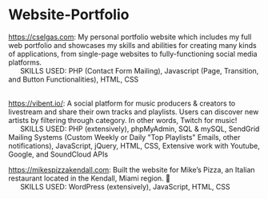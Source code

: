 # Website-Portfolio
https://cselgas.com: My personal portfolio website which includes my full web portfolio and showcases my skills and abilities for creating many kinds of applications, from single-page websites to fully-functioning social media platforms.  
&nbsp;&nbsp;&nbsp;&nbsp;&nbsp;&nbsp;SKILLS USED: PHP (Contact Form Mailing), Javascript (Page, Transition, and Button Functionalities), HTML, CSS
<br>
<br>

https://vibent.io/: A social platform for music producers & creators to livestream and share their own tracks and playlists. Users can discover new artists by filtering through category. In other words, Twitch for music!  
&nbsp;&nbsp;&nbsp;&nbsp;&nbsp;&nbsp;SKILLS USED: PHP (extensively), phpMyAdmin, SQL & mySQL, SendGrid Mailing Systems (Custom Weekly or Daily "Top Playlists" Emails, other notifications), JavaScript, jQuery, HTML, CSS, Extensive work with Youtube, Google, and SoundCloud APIs
<br> 
  
https://mikespizzakendall.com: Built the website for Mike’s Pizza, an Italian restaurant located in the Kendall, Miami region. 🍕  
&nbsp;&nbsp;&nbsp;&nbsp;&nbsp;&nbsp;SKILLS USED:  WordPress (extensively), JavaScript, HTML, CSS
